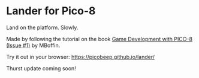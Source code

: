# Lander for Pico-8
Land on the platform. Slowly.

Made by following the tutorial on the book [Game Development with PICO-8 (Issue #1)](https://mboffin.itch.io/gamedev-with-pico-8-issue1) by MBoffin.

Try it out in your browser: https://picobeep.github.io/lander/

Thurst update coming soon!
